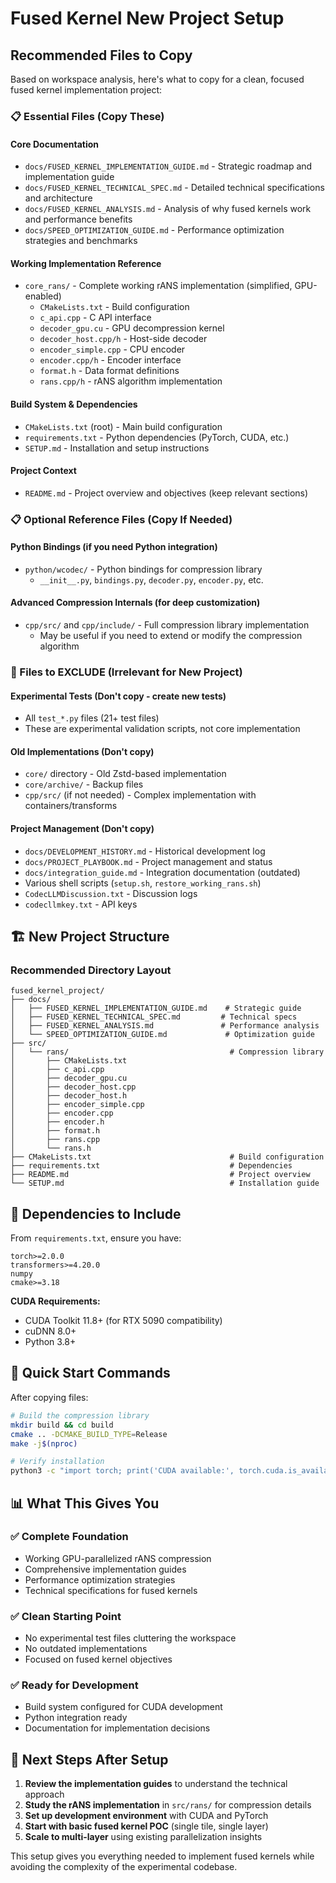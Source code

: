 # Fused Kernel New Project Setup

## Recommended Files to Copy

Based on workspace analysis, here's what to copy for a clean, focused fused kernel implementation project:

### 📋 Essential Files (Copy These)

#### **Core Documentation**
- `docs/FUSED_KERNEL_IMPLEMENTATION_GUIDE.md` - Strategic roadmap and implementation guide
- `docs/FUSED_KERNEL_TECHNICAL_SPEC.md` - Detailed technical specifications and architecture
- `docs/FUSED_KERNEL_ANALYSIS.md` - Analysis of why fused kernels work and performance benefits
- `docs/SPEED_OPTIMIZATION_GUIDE.md` - Performance optimization strategies and benchmarks

#### **Working Implementation Reference**
- `core_rans/` - Complete working rANS implementation (simplified, GPU-enabled)
  - `CMakeLists.txt` - Build configuration
  - `c_api.cpp` - C API interface
  - `decoder_gpu.cu` - GPU decompression kernel
  - `decoder_host.cpp/h` - Host-side decoder
  - `encoder_simple.cpp` - CPU encoder
  - `encoder.cpp/h` - Encoder interface
  - `format.h` - Data format definitions
  - `rans.cpp/h` - rANS algorithm implementation

#### **Build System & Dependencies**
- `CMakeLists.txt` (root) - Main build configuration
- `requirements.txt` - Python dependencies (PyTorch, CUDA, etc.)
- `SETUP.md` - Installation and setup instructions

#### **Project Context**
- `README.md` - Project overview and objectives (keep relevant sections)

### 📋 Optional Reference Files (Copy If Needed)

#### **Python Bindings** (if you need Python integration)
- `python/wcodec/` - Python bindings for compression library
  - `__init__.py`, `bindings.py`, `decoder.py`, `encoder.py`, etc.

#### **Advanced Compression Internals** (for deep customization)
- `cpp/src/` and `cpp/include/` - Full compression library implementation
  - May be useful if you need to extend or modify the compression algorithm

### 🚫 Files to EXCLUDE (Irrelevant for New Project)

#### **Experimental Tests** (Don't copy - create new tests)
- All `test_*.py` files (21+ test files)
- These are experimental validation scripts, not core implementation

#### **Old Implementations** (Don't copy)
- `core/` directory - Old Zstd-based implementation
- `core/archive/` - Backup files
- `cpp/src/` (if not needed) - Complex implementation with containers/transforms

#### **Project Management** (Don't copy)
- `docs/DEVELOPMENT_HISTORY.md` - Historical development log
- `docs/PROJECT_PLAYBOOK.md` - Project management and status
- `docs/integration_guide.md` - Integration documentation (outdated)
- Various shell scripts (`setup.sh`, `restore_working_rans.sh`)
- `CodecLLMDiscussion.txt` - Discussion logs
- `codecllmkey.txt` - API keys

## 🏗️ New Project Structure

### Recommended Directory Layout

```
fused_kernel_project/
├── docs/
│   ├── FUSED_KERNEL_IMPLEMENTATION_GUIDE.md    # Strategic guide
│   ├── FUSED_KERNEL_TECHNICAL_SPEC.md         # Technical specs
│   ├── FUSED_KERNEL_ANALYSIS.md               # Performance analysis
│   └── SPEED_OPTIMIZATION_GUIDE.md             # Optimization guide
├── src/
│   └── rans/                                    # Compression library
│       ├── CMakeLists.txt
│       ├── c_api.cpp
│       ├── decoder_gpu.cu
│       ├── decoder_host.cpp
│       ├── decoder_host.h
│       ├── encoder_simple.cpp
│       ├── encoder.cpp
│       ├── encoder.h
│       ├── format.h
│       ├── rans.cpp
│       └── rans.h
├── CMakeLists.txt                               # Build configuration
├── requirements.txt                             # Dependencies
├── README.md                                    # Project overview
└── SETUP.md                                     # Installation guide
```

## 🔧 Dependencies to Include

From `requirements.txt`, ensure you have:
```
torch>=2.0.0
transformers>=4.20.0
numpy
cmake>=3.18
```

**CUDA Requirements:**
- CUDA Toolkit 11.8+ (for RTX 5090 compatibility)
- cuDNN 8.0+
- Python 3.8+

## 🚀 Quick Start Commands

After copying files:

```bash
# Build the compression library
mkdir build && cd build
cmake .. -DCMAKE_BUILD_TYPE=Release
make -j$(nproc)

# Verify installation
python3 -c "import torch; print('CUDA available:', torch.cuda.is_available())"
```

## 📊 What This Gives You

### ✅ **Complete Foundation**
- Working GPU-parallelized rANS compression
- Comprehensive implementation guides
- Performance optimization strategies
- Technical specifications for fused kernels

### ✅ **Clean Starting Point**
- No experimental test files cluttering the workspace
- No outdated implementations
- Focused on fused kernel objectives

### ✅ **Ready for Development**
- Build system configured for CUDA development
- Python integration ready
- Documentation for implementation decisions

## 🎯 Next Steps After Setup

1. **Review the implementation guides** to understand the technical approach
2. **Study the rANS implementation** in `src/rans/` for compression details
3. **Set up development environment** with CUDA and PyTorch
4. **Start with basic fused kernel POC** (single tile, single layer)
5. **Scale to multi-layer** using existing parallelization insights

This setup gives you everything needed to implement fused kernels while avoiding the complexity of the experimental codebase.

